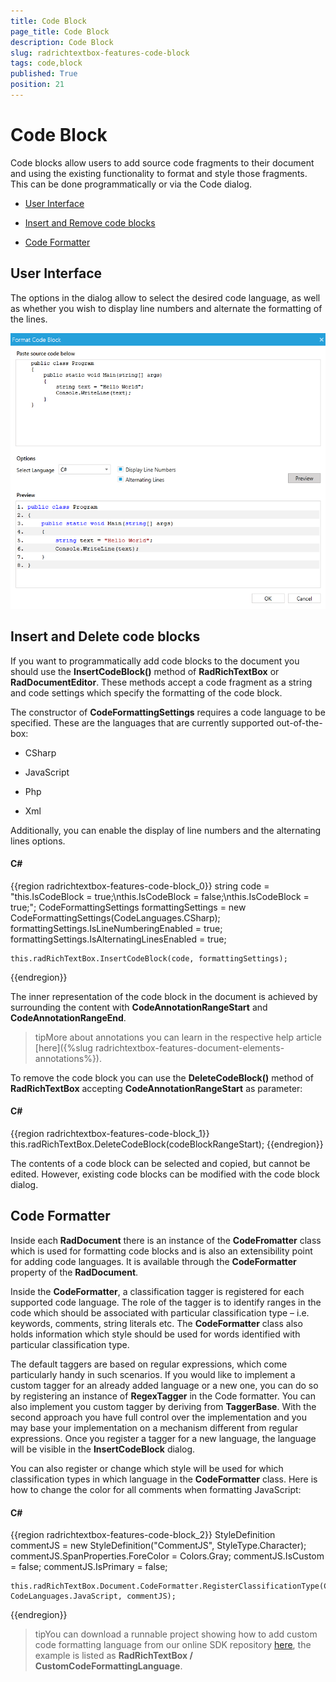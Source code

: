 ```yaml
---
title: Code Block
page_title: Code Block
description: Code Block
slug: radrichtextbox-features-code-block
tags: code,block
published: True
position: 21
---
```


# Code Block



Code blocks allow users to add source code fragments to their document and using the existing functionality to format and style those fragments. This can be done programmatically or via the Code dialog.

* [User Interface](#user-interface)

* [Insert and Remove code blocks](#insert-and-delete-code-blocks)

* [Code Formatter](#code-formatter)

## User Interface

The options in the dialog allow to select the desired code language, as well as whether you wish to display line numbers and alternate the formatting of the lines.

![Rad Rich Text Box Features Code Block 01](images/RadRichTextBox_Features_Code_Block_01.png)

## Insert and Delete code blocks

If you want to programmatically add code blocks to the document you should use the __InsertCodeBlock()__ method of __RadRichTextBox__ or __RadDocumentEditor__.  These methods accept a code fragment as a string and code settings which specify the formatting of the code block.
        

The constructor of __CodeFormattingSettings__ requires a code language to be specified.  These are the languages that are currently supported out-of-the-box:
        

* CSharp

* JavaScript

* Php

* Xml

Additionally, you can enable the display of line numbers and the alternating lines options.
        

#### __C#__

{{region radrichtextbox-features-code-block_0}}
	string code = "this.IsCodeBlock = true;\nthis.IsCodeBlock = false;\nthis.IsCodeBlock = true;";
	CodeFormattingSettings formattingSettings = new CodeFormattingSettings(CodeLanguages.CSharp);
	formattingSettings.IsLineNumberingEnabled = true;
	formattingSettings.IsAlternatingLinesEnabled = true;

	this.radRichTextBox.InsertCodeBlock(code, formattingSettings);
{{endregion}}


The inner representation of the code block in the document is achieved by surrounding the content with __CodeAnnotationRangeStart__ and __CodeAnnotationRangeEnd__.
        

>tipMore about annotations you can learn in the respective help article [here]({%slug radrichtextbox-features-document-elements-annotations%}).
          

To remove the code block you can use the __DeleteCodeBlock()__ method of __RadRichTextBox__ accepting __CodeAnnotationRangeStart__ as parameter:
        

#### __C#__

{{region radrichtextbox-features-code-block_1}}
	this.radRichTextBox.DeleteCodeBlock(codeBlockRangeStart);
{{endregion}}


The contents of a code block can be selected and copied, but cannot be edited. However, existing code blocks can be modified with the code block dialog.
        

## Code Formatter

Inside each __RadDocument__ there is an instance of the __CodeFromatter__ class which is used for formatting code blocks and is also an extensibility point for adding code languages. It is available through the __CodeFormatter__ property of the __RadDocument__.
        

Inside the __CodeFormatter__, a classification tagger is registered for each supported code language. The role of the tagger is to identify ranges in the code which should be associated with particular classification type – i.e. keywords, comments, string literals etc. The __CodeFormatter__ class also holds information which style should be used for words identified with particular classification type.
        

The default taggers are based on regular expressions, which come particularly handy in such scenarios. If you would like to implement a custom tagger for an already added language or a new one, you can do so by registering an instance of __RegexTagger__ in the Code formatter. You can also implement you custom tagger by deriving from __TaggerBase__. With the second approach you have full control over the implementation and you may base your implementation on a mechanism different from regular expressions. Once you register a tagger for a new language, the language will be visible in the __InsertCodeBlock__ dialog.
        

You can also register or change which style will be used for which classification types in which language in the __CodeFormatter__ class. Here is how to change the color for all comments when formatting JavaScript:
        

#### __C#__

{{region radrichtextbox-features-code-block_2}}
	StyleDefinition commentJS = new StyleDefinition("CommentJS", StyleType.Character);
	commentJS.SpanProperties.ForeColor = Colors.Gray;
	commentJS.IsCustom = false;
	commentJS.IsPrimary = false;
	
	this.radRichTextBox.Document.CodeFormatter.RegisterClassificationType(ClassificationTypes.Comment, CodeLanguages.JavaScript, commentJS);
{{endregion}}


>tipYou can download a runnable project showing how to add custom code formatting language from our online SDK repository [here](https://github.com/telerik/xaml-sdk), the example is listed as __RadRichTextBox / CustomCodeFormattingLanguage__.
          


